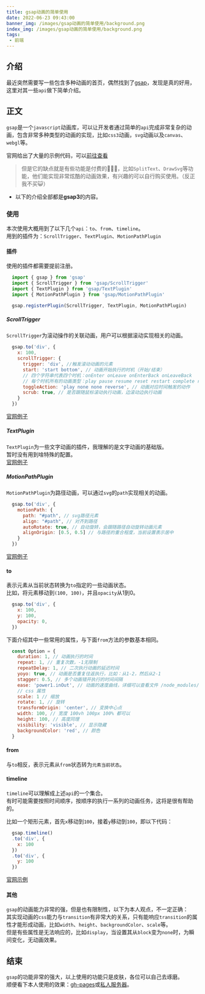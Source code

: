 ```yaml
---
title: gsap动画的简单使用
date: 2022-06-23 09:43:00
banner_img: /images/gsap动画的简单使用/background.png
index_img: /images/gsap动画的简单使用/background.png
tags:
 - 前端
--- 
```


## 介绍 
最近突然需要写一些包含多种动画的首页，偶然找到了[gsap](https://greensock.com/)，发现是真的好用，这里对其一些`api`做下简单介绍。  

## 正文

`gsap`是一个`javascript`动画库，可以让开发者通过简单的`api`完成非常复杂的动画，包含非常多种类型的动画的实现，比如`css3`动画，`svg`动画以及`canvas`、`webgl`等。  

官网给出了大量的示例代码，可以[前往查看](https://codepen.io/collection/AQPByE)  

> 但是它的缺点就是有些功能是付费的🤷🏻‍♀️，比如`SplitText`、`DrawSvg`等功能，他们能实现非常炫酷的动画效果，有兴趣的可以自行购买使用。（反正我不买😺）  

- 以下的介绍全部都是**gsap3**的内容。  


### 使用

本次使用大概用到了以下几个`api`：`to`、`from`、`timeline`。  
用到的插件为：`ScrollTrigger`、`TextPlugin`、`MotionPathPlugin`  

#### 插件  

使用的插件都需要提前注册。  
```javascript
  import { gsap } from 'gsap'
  import { ScrollTrigger } from 'gsap/ScrollTrigger'
  import { TextPlugin } from 'gsap/TextPlugin'
  import { MotionPathPlugin } from 'gsap/MotionPathPlugin'

  gsap.registerPlugin(ScrollTrigger, TextPlugin, MotionPathPlugin)
```

##### ScrollTrigger  
  `ScrollTrigger`为滚动操作的关联动画，用户可以根据滚动实现相关的动画。  
```js
  gsap.to('div', {
    x: 100,
    scrollTrigger: {
      trigger: 'div', //触发滚动动画的元素
      start: 'start bottom', // 动画开始执行的时机（开始/结束）
      // 四个字符串代表四个时机：onEnter onLeave onEnterBack onLeaveBack
      // 每个时机所有的动画类型：play pause resume reset restart complete reverse none 
      toggleAction: 'play none none reverse', // 动画对应时间触发的动作  
      scrub: true, // 是否跟随鼠标滚动执行动画，边滚动边执行动画
    }
  })
```
  [官网例子](https://codepen.io/GreenSock/pens/tags/?selected_tag=scrolltrigger)  
##### TextPlugin  
  `TextPlugin`为一些文字动画的插件，我理解的是文字动画的基础版。  
  暂时没有用到啥特殊的配置。  
  [官网例子](https://codepen.io/collection/DmQpRq)    
##### MotionPathPlugin  
  `MotionPathPlugin`为路径动画，可以通过`svg`的`path`实现相关的动画。  

```js
  gsap.to('div', {
    motionPath: {
      path: "#path", // svg路径元素
      align: "#path", // 对齐到路径
      autoRotate: true, // 自动旋转，会跟随路径自动旋转动画元素
      alignOrigin: [0.5, 0.5] // 与路径的重合程度，当前设置表示居中  
    }
  })
```

  [官网例子](https://codepen.io/GreenSock/pens/tags/?selected_tag=motionpathplugin)  

#### to  
表示元素从当前状态转换为`to`指定的一些动画状态。  
比如，将元素移动到`(100, 100)`，并且`opacity`从1到0。  
```js
  gsap.to('div', {
    x: 100,
    y: 100,
    opacity: 0,
  })
```
下面介绍其中一些常用的属性，与下面`from`方法的参数基本相同。  
```js 
  const Option = {
    duration: 1, // 动画执行的时间
    repeat: 1, // 重复次数，-1无限制
    repeatDelay: 1, // 二次执行动画的延迟时间  
    yoyo: true, // 动画是否重复往返执行，比如：从1-2，然后从2-1  
    stagger: 0.5, // 多个动画错开执行的时间间隔  
    ease: 'power1.inOut', // 动画的速度曲线，详细可以查看文件 /node_modules/gsap/types/ease.d.ts  
    // css 属性
    scale: 1 // 缩放
    rotate: 1, // 旋转
    transformOrigin: 'center', // 变换中心点
    width: 100, // 宽度 100vh 100px 100% 都可以
    height: 100, // 高度同理
    visibility: 'visible', // 显示隐藏  
    backgroundColor: 'red', // 颜色
  }
```


#### from 
与`to`相反，表示元素从`from`状态转为`元素当前状态`。  

#### timeline  
`timeline`可以理解成上述`api`的一个集合。  
有时可能需要按照时间顺序，按顺序的执行一系列的动画任务，这将是很有帮助的。  

比如一个矩形元素，首先`x`移动到`100`，接着`y`移动到`100`，即以下代码：
```js
  gsap.timeline()
  .to('div', {
    x: 100
  })
  .to('div', {
    y: 100
  })
```

[官网示例](https://codepen.io/GreenSock/pens/tags/?selected_tag=timeline)

#### 其他  

`gsap`的动画能力非常的强，但是也有限制性，以下为本人观点，不一定正确：  
  其实现动画的`css`能力与`transition`有非常大的关系，只有能响应`transition`的属性才能形成动画，比如`width`、`height`、`backgroundColor`、`scale`等。  
  但是有些属性是无法响应的，比如`display`，当设置其从`block`变为`none`时，为瞬间变化，无动画效果。  

## 结束

`gsap`的功能非常的强大，以上使用的功能只是皮肤，各位可以自己去琢磨。  
顺便看下本人使用的效果：[gh-pages](https://food-billboard.github.io/create-chart-docs/)或[私人服务器](http://47.97.27.23/api/backend/create-chart-docs/index.html)。